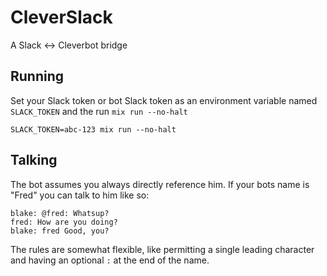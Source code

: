 # CleverSlack

A Slack <-> Cleverbot bridge

## Running

Set your Slack token or bot Slack token as an environment variable named
`SLACK_TOKEN` and the run `mix run --no-halt`

```
SLACK_TOKEN=abc-123 mix run --no-halt
```

## Talking

The bot assumes you always directly reference him. If your bots name is "Fred"
you can talk to him like so:

```
blake: @fred: Whatsup?
fred: How are you doing?
blake: fred Good, you?
```

The rules are somewhat flexible, like permitting a single leading character and
having an optional `:` at the end of the name.
